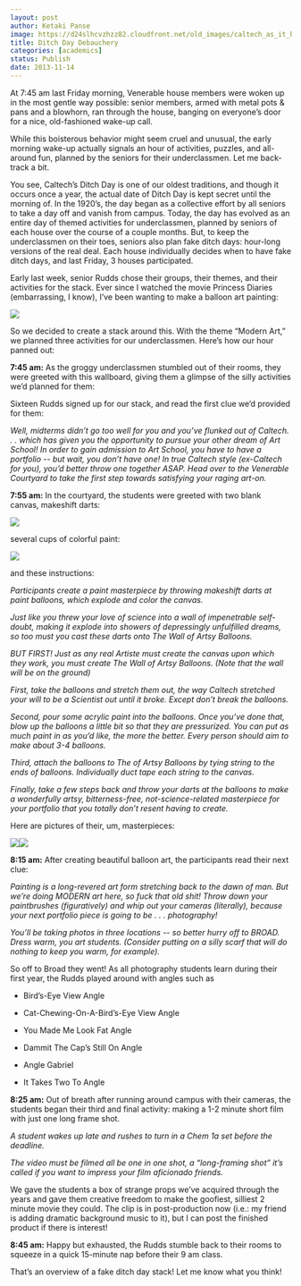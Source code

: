 ```yaml
---
layout: post
author: Ketaki Panse
image: https://d24slhcvzhzz82.cloudfront.net/old_images/caltech_as_it_happens/6a0105349b8251970b019b00f551b3970d.jpg
title: Ditch Day Debauchery 
categories: [academics]
status: Publish
date: 2013-11-14
---
```



At 7:45 am last Friday morning, Venerable house members were woken up in the most gentle way possible: senior members, armed with metal pots &amp; pans and a blowhorn, ran through the house, banging on everyone’s door for a nice, old-fashioned wake-up call.

While this boisterous behavior might seem cruel and unusual, the early morning wake-up actually signals an hour of activities, puzzles, and all-around fun, planned by the seniors for their underclassmen. Let me back-track a bit.

You see, Caltech’s Ditch Day is one of our oldest traditions, and though it occurs once a year, the actual date of Ditch Day is kept secret until the morning of. In the 1920’s, the day began as a collective effort by all seniors to take a day off and vanish from campus. Today, the day has evolved as an entire day of themed activities for underclassmen, planned by seniors of each house over the course of a couple months. But, to keep the underclassmen on their toes, seniors also plan fake ditch days: hour-long versions of the real deal. Each house individually decides when to have fake ditch days, and last Friday, 3 houses participated.

Early last week, senior Rudds chose their groups, their themes, and their activities for the stack. Ever since I watched the movie Princess Diaries (embarrassing, I know), I’ve been wanting to make a balloon art painting:



![](https://payload.cargocollective.com/1/2/77492/1337052/50495_226155719555_6508242_n.jpg)

So we decided to create a stack around this. With the theme “Modern Art,” we planned three activities for our underclassmen. Here’s how our hour panned out:

**7:45 am:** As the groggy underclassmen stumbled out of their rooms, they were greeted with this wallboard, giving them a glimpse of the silly activities we’d planned for them:



Sixteen Rudds signed up for our stack, and read the first clue we’d provided for them:

*Well, midterms didn’t go too well for you and you’ve flunked out of Caltech. . . which has given you the opportunity to pursue your other dream of Art School! In order to gain admission to Art School, you have to have a portfolio -- but wait, you don’t have one! In true Caltech style (ex-Caltech for you), you’d better throw one together ASAP. Head over to the Venerable Courtyard to take the first step towards satisfying your raging art-on.*

**7:55 am:** In the courtyard, the students were greeted with two blank canvas, makeshift darts:

![](https://mail.google.com/mail/?ui=2&amp;ik=80e1ce8229&amp;view=att&amp;th=1423a0d11775308d&amp;attid=0.1&amp;disp=thd&amp;zw)

several cups of colorful paint:

![](https://mail.google.com/mail/?ui=2&amp;ik=80e1ce8229&amp;view=att&amp;th=1423a0cc46f50c9c&amp;attid=0.1&amp;disp=thd&amp;zw)

and these instructions:

*Participants create a paint masterpiece by throwing makeshift darts at paint balloons, which explode and color the canvas.*

*Just like you threw your love of science into a wall of impenetrable self-doubt, making it explode into showers of depressingly unfulfilled dreams, so too must you cast these darts onto The Wall of Artsy Balloons.*

*BUT FIRST! Just as any real Artiste must create the canvas upon which they work, you must create The Wall of Artsy Balloons. (Note that the wall will be on the ground)*

*First, take the balloons and stretch them out, the way Caltech stretched your will to be a Scientist out until it broke. Except don’t break the balloons.*

*Second, pour some acrylic paint into the balloons. Once you’ve done that, blow up the balloons a little bit so that they are pressurized. You can put as much paint in as you’d like, the more the better. Every person should aim to make about 3-4 balloons.*

*Third, attach the balloons to The of Artsy Balloons by tying string to the ends of balloons. Individually duct tape each string to the canvas.*

*Finally, take a few steps back and throw your darts at the balloons to make a wonderfully artsy, bitterness-free, not-science-related masterpiece for your portfolio that you totally don’t resent having to create.*

Here are pictures of their, um, masterpieces:

![](https://mail.google.com/mail/?ui=2&amp;ik=80e1ce8229&amp;view=att&amp;th=1423a0f7308c194d&amp;attid=0.1&amp;disp=thd&amp;zw)![](https://mail.google.com/mail/?ui=2&amp;ik=80e1ce8229&amp;view=att&amp;th=1423a0e91b51672c&amp;attid=0.1&amp;disp=thd&amp;zw)

**8:15 am:** After creating beautiful balloon art, the participants read their next clue:

*Painting is a long-revered art form stretching back to the dawn of man. But we’re doing MODERN art here, so fuck that old shit! Throw down your paintbrushes (figuratively) and whip out your cameras (literally), because your next portfolio piece is going to be . . . photography!*

*You’ll be taking photos in three locations -- so better hurry off to BROAD. Dress warm, you art students. (Consider putting on a silly scarf that will do nothing to keep you warm, for example).*

So off to Broad they went! As all photography students learn during their first year, the Rudds played around with angles such as

 - Bird’s-Eye View Angle

- Cat-Chewing-On-A-Bird’s-Eye View Angle

- You Made Me Look Fat Angle

- Dammit The Cap’s Still On Angle

- Angle Gabriel

- It Takes Two To Angle

**8:25 am:** Out of breath after running around campus with their cameras, the students began their third and final activity: making a 1-2 minute short film with just one long frame shot.

*A student wakes up late and rushes to turn in a Chem 1a set before the deadline.*

*The video must be filmed all be one in one shot, a “long-framing shot” it’s called if you want to impress your film aficionado friends.*

We gave the students a box of strange props we’ve acquired through the years and gave them creative freedom to make the goofiest, silliest 2 minute movie they could. The clip is in post-production now (i.e.: my friend is adding dramatic background music to it), but I can post the finished product if there is interest!

**8:45 am:** Happy but exhausted, the Rudds stumble back to their rooms to squeeze in a quick 15-minute nap before their 9 am class.

That’s an overview of a fake ditch day stack! Let me know what you think!

